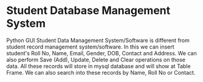 # Student Database Management System
Python GUI Student Data Management System/Software is different from student record management system/software. In this we can insert student's Roll No, Name, Email, Gender, DOB, Contact and Address. We can also perform Save (Add), Update, Delete and Clear operations on those data. All these records will store in mysql database and will show at Table Frame. We can also search into these records by Name, Roll No or Contact.
